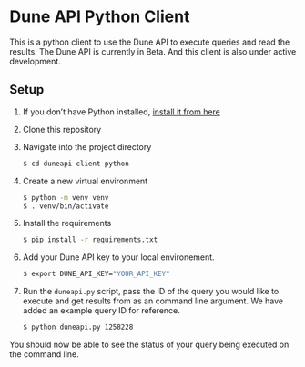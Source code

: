 # Dune API Python Client

This is a python client to use the Dune API to execute queries and read the results. The Dune API is currently in Beta. And this client is also under active development.

## Setup

1. If you don’t have Python installed, [install it from here](https://www.python.org/downloads/)

2. Clone this repository

3. Navigate into the project directory

   ```bash
   $ cd duneapi-client-python
   ```

4. Create a new virtual environment

   ```bash
   $ python -m venv venv
   $ . venv/bin/activate
   ```

5. Install the requirements

   ```bash
   $ pip install -r requirements.txt
   ```

6. Add your Dune API key to your local environement.

   ```bash
   $ export DUNE_API_KEY="YOUR_API_KEY"
   ```
   
7. Run the `duneapi.py` script, pass the ID of the query you would like to execute and get results from as an command line argument. We have added an example query ID for reference.

   ```bash
   $ python duneapi.py 1258228
   ```

You should now be able to see the status of your query being executed on the command line.
